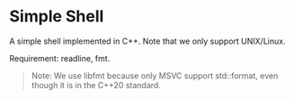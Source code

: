 # Simple Shell

A simple shell implemented in C++. Note that we only support UNIX/Linux.

Requirement: readline, fmt.
> Note: We use libfmt because only MSVC support std::format, even though it is in the C++20 standard.
